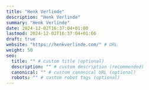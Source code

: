 ```yaml
---
title: "Henk Verlinde"
description: "Henk Verlinde"
summary: "Henk Verlinde"
date: 2024-12-02T16:37:04+01:00
lastmod: 2024-12-02T16:37:04+01:00
draft: true
website: "https://henkverlinde.com/" # URL
weight: 50
seo:
  title: "" # custom title (optional)
  description: "" # custom description (recommended)
  canonical: "" # custom canonical URL (optional)
  robots: "" # custom robot tags (optional)
---
```

